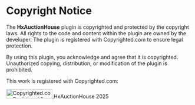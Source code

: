 # Copyright Notice

The **HxAuctionHouse** plugin is copyrighted and protected by the copyright laws. All rights to the code and content within the plugin are owned by the developer. The plugin is registered with Copyrighted.com to ensure legal protection.

By using this plugin, you acknowledge and agree that it is copyrighted. Unauthorized copying, distribution, or modification of the plugin is prohibited.

This work is registered with Copyrighted.com:

<a class="copyrighted-badge" title="Copyrighted.com Registered &amp; Protected" target="_blank" href="https://app.copyrighted.com/work/XDonh19HyNSECr4F">
  <img alt="Copyrighted.com Registered &amp; Protected" border="0" width="125" height="25" srcset="https://static.copyrighted.com/badges/125x25/01_2_2x.png 2x" src="https://static.copyrighted.com/badges/125x25/01_2.png">
</a> HxAuctionHouse 2025
